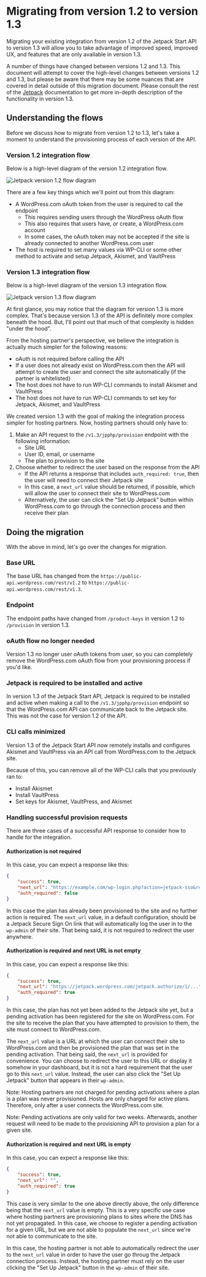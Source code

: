# Migrating from version 1.2 to version 1.3

Migrating your existing integration from version 1.2 of the Jetpack Start API to version 1.3 will allow you to take advantage of improved speed, improved UX, and features that are only available in version 1.3.

A number of things have changed between versions 1.2 and 1.3. This document will attempt to cover the high-level changes between versions 1.2 and 1.3, but please be aware that there may be some nuances that are covered in detail outside of this migration document. Please consult the rest of the [Jetpack](./) documentation to get more in-depth description of the functionality in version 1.3.

## Understanding the flows

Before we discuss how to migrate from version 1.2 to 1.3, let's take a moment to understand the provisioning process of each version of the API.

### Version 1.2 integration flow

Below is a high-level diagram of the version 1.2 integration flow.

![Jetpack version 1.2 flow diagram](/assets/jps-v1-2-overview.png)

There are a few key things which we'll point out from this diagram:

- A WordPress.com oAuth token from the user is required to call the endpoint
  - This requires sending users through the WordPress oAuth flow
  - This also requires that users have, or create, a WordPress.com account
  - In some cases, the oAuth token may not be accepted if the site is already connected to another WordPress.com user
- The host is required to set many values via WP-CLI or some other method to activate and setup Jetpack, Akismet, and VaultPress

### Version 1.3 integration flow

Below is a high-level diagram of the version 1.3 integration flow.

![Jetpack version 1.3 flow diagram](/assets/jps-v1-3-overview.png)

At first glance, you may notice that the diagram for version 1.3 is more complex. That's because version 1.3 of the API is definitely more complex beneath the hood. But, I'll point out that much of that complexity is hidden "under the hood".

From the hosting partner's perspective, we believe the integration is actually much simpler for the following reasons:

- oAuth is not required before calling the API
- If a user does not already exist on WordPress.com then the API will attempt to create the user and connect the site automatically (if the partner is whitelisted)
- The host does not have to run WP-CLI commands to install Akismet and VaultPress
- The host does not have to run WP-CLI commands to set key for Jetpack, Akismet, and VaultPress

We created version 1.3 with the goal of making the integration process simpler for hosting partners. Now, hosting partners should only have to:

1. Make an API request to the `/v1.3/jpphp/provision` endpoint with the following information:
   - Site URL
   - User ID, email, or username
   - The plan to provision to the site
2. Choose whether to redirect the user based on the response from the API
   - If the API returns a response that includes `auth_required: true`, then the user will need to connect their Jetpack site
   - In this case, a `next_url` value should be returned, if possible, which will allow the user to connect their site to WordPress.com
   - Alternatively, the user can click the "Set Up Jetpack" button within WordPress.com to go through the connection process and then receive their plan

## Doing the migration

With the above in mind, let's go over the changes for migration.

### Base URL

The base URL has changed from the `https://public-api.wordpress.com/rest/v1.2` to `https://public-api.wordpress.com/rest/v1.3`.

### Endpoint

The endpoint paths have changed from `/product-keys` in version 1.2 to `/provision` in version 1.3.

### oAuth flow no longer needed

Version 1.3 no longer user oAuth tokens from user, so you can completely remove the WordPress.com oAuth flow from your provisioning process if you'd like.

### Jetpack is required to be installed and active

In version 1.3 of the Jetpack Start API, Jetpack is required to be installed and active when making a call to the `/v1.3/jpphp/provision` endpoint so that the WordPress.com API can communicate back to the Jetpack site. This was not the case for version 1.2 of the API.

### CLI calls minimized

Version 1.3 of the Jetpack Start API now remotely installs and configures Akismet and VaultPress via an API call from WordPress.com to the Jetpack site.

Because of this, you can remove all of the WP-CLI calls that you previously ran to:

- Install Akismet
- Install VaultPress
- Set keys for Akismet, VaultPress, and Akismet

### Handling successful provision requests

There are three cases of a successful API response to consider how to handle for the integration.

#### Authorization is not required

In this case, you can expect a response like this:

```json
{
    "success": true,
    "next_url": "https://example.com/wp-login.php?action=jetpack-sso&redirect_to=https%3A%2F%2Fexample.com%2Fwp-admin",
    "auth_required": false
}
```

In this case the plan has already been provisioned to the site and no further action is required. The `next_url` value, in a default configuration, should be a Jetpack Secure Sign On link that will automatically log the user in to the `wp-admin` of their site. That being said, it is not required to redirect the user anywhere.

#### Authorization is required and next URL is not empty

In this case, you can expect a response like this:

```json
{
    "success": true,
    "next_url": "https://jetpack.wordpress.com/jetpack.authorize/1/...",
    "auth_required": true
}
```

In this case, the plan has not yet been added to the Jetpack site yet, but a pending activation has been registered for the site on WordPress.com. For the site to receive the plan that you have attempted to provision to them, the site must connect to WordPress.com.

The `next_url` value is a URL at which the user can connect their site to WordPress.com and then be provisioned the plan that was set in the pending activation. That being said, the `next_url` is provided for convenience. You can choose to redirect the user to this URL or display it somehow in your dashboard, but it is not a hard requirement that the user go to this `next_url` value. Instead, the user can also click the "Set Up Jetpack" button that appears in their `wp-admin`.

Note: Hosting partners are not charged for pending activations where a plan is a plan was never provisioned. Hosts are only charged for active plans. Therefore, only after a user connects the WordPress.com site.

Note: Pending activations are only valid for two weeks. Afterwards, another request will need to be made to the provisioning API to provision a plan for a given site.

#### Authorization is required and next URL is empty

In this case, you can expect a response like this:

```json
{
    "success": true,
    "next_url": "",
    "auth_required": true
}
```

This case is very similar to the one above directly above, the only difference being that the `next_url` value is empty. This is a very specific use case where hosting partners are provisioning plans to sites where the DNS has not yet propagated. In this case, we choose to register a pending activation for a given URL, but we are not able to populate the `next_url` since we're not able to communicate to the site.

In this case, the hosting partner is not able to automatically redirect the user to the `next_url` value in order to have the user go throug the Jetpack connection process. Instead, the hosting partner must rely on the user clicking the "Set Up Jetpack" button in the `wp-admin` of their site.